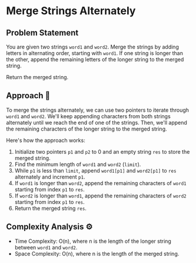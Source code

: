 # Merge Strings Alternately

## Problem Statement

You are given two strings `word1` and `word2`. Merge the strings by adding letters in alternating order, starting with `word1`. If one string is longer than the other, append the remaining letters of the longer string to the merged string.

Return the merged string.

## Approach 🌟

To merge the strings alternately, we can use two pointers to iterate through `word1` and `word2`. We'll keep appending characters from both strings alternately until we reach the end of one of the strings. Then, we'll append the remaining characters of the longer string to the merged string.

Here's how the approach works:
1. Initialize two pointers `p1` and `p2` to 0 and an empty string `res` to store the merged string.
2. Find the minimum length of `word1` and `word2` (`limit`).
3. While `p1` is less than `limit`, append `word1[p1]` and `word2[p1]` to `res` alternately and increment `p1`.
4. If `word1` is longer than `word2`, append the remaining characters of `word1` starting from index `p1` to `res`.
5. If `word2` is longer than `word1`, append the remaining characters of `word2` starting from index `p1` to `res`.
6. Return the merged string `res`.

## Complexity Analysis ⚙️

- Time Complexity: O(n), where n is the length of the longer string between `word1` and `word2`.
- Space Complexity: O(n), where n is the length of the merged string.
